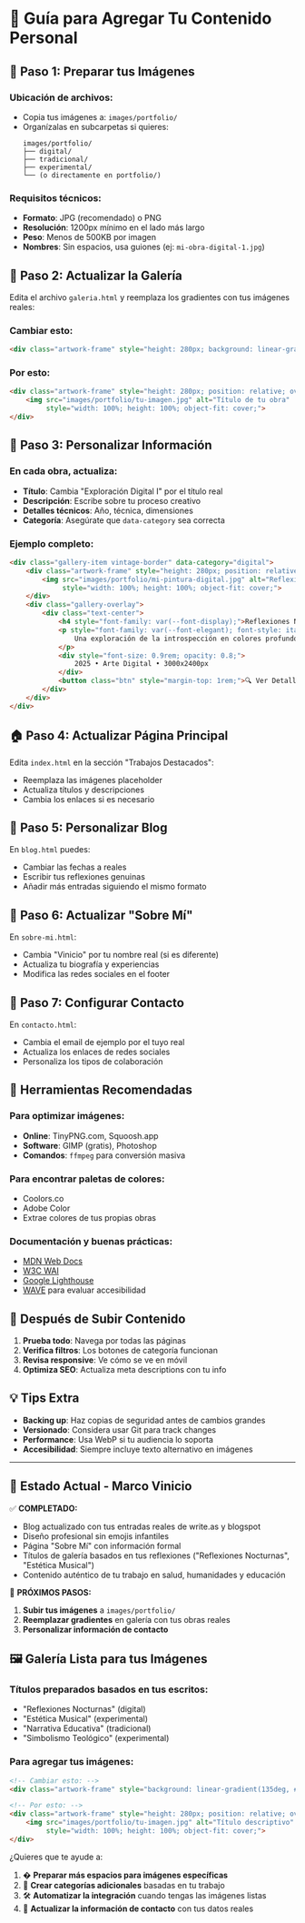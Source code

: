 # 🎨 Guía para Agregar Tu Contenido Personal

## 📸 **Paso 1: Preparar tus Imágenes**

### Ubicación de archivos:
- Copia tus imágenes a: `images/portfolio/`
- Organízalas en subcarpetas si quieres:
  ```
  images/portfolio/
  ├── digital/
  ├── tradicional/
  ├── experimental/
  └── (o directamente en portfolio/)
  ```

### Requisitos técnicos:
- **Formato**: JPG (recomendado) o PNG
- **Resolución**: 1200px mínimo en el lado más largo
- **Peso**: Menos de 500KB por imagen
- **Nombres**: Sin espacios, usa guiones (ej: `mi-obra-digital-1.jpg`)

## 🔧 **Paso 2: Actualizar la Galería**

Edita el archivo `galeria.html` y reemplaza los gradientes con tus imágenes reales:

### Cambiar esto:
```html
<div class="artwork-frame" style="height: 280px; background: linear-gradient(135deg, #8b4513, #daa520); ...">
```

### Por esto:
```html
<div class="artwork-frame" style="height: 280px; position: relative; overflow: hidden;">
    <img src="images/portfolio/tu-imagen.jpg" alt="Título de tu obra" 
         style="width: 100%; height: 100%; object-fit: cover;">
</div>
```

## 📝 **Paso 3: Personalizar Información**

### En cada obra, actualiza:
- **Título**: Cambia "Exploración Digital I" por el título real
- **Descripción**: Escribe sobre tu proceso creativo
- **Detalles técnicos**: Año, técnica, dimensiones
- **Categoría**: Asegúrate que `data-category` sea correcta

### Ejemplo completo:
```html
<div class="gallery-item vintage-border" data-category="digital">
    <div class="artwork-frame" style="height: 280px; position: relative; overflow: hidden;">
        <img src="images/portfolio/mi-pintura-digital.jpg" alt="Reflexiones Nocturnas" 
             style="width: 100%; height: 100%; object-fit: cover;">
    </div>
    <div class="gallery-overlay">
        <div class="text-center">
            <h4 style="font-family: var(--font-display);">Reflexiones Nocturnas</h4>
            <p style="font-family: var(--font-elegant); font-style: italic;">
                Una exploración de la introspección en colores profundos
            </p>
            <div style="font-size: 0.9rem; opacity: 0.8;">
                2025 • Arte Digital • 3000x2400px
            </div>
            <button class="btn" style="margin-top: 1rem;">🔍 Ver Detalles</button>
        </div>
    </div>
</div>
```

## 🏠 **Paso 4: Actualizar Página Principal**

Edita `index.html` en la sección "Trabajos Destacados":
- Reemplaza las imágenes placeholder
- Actualiza títulos y descripciones
- Cambia los enlaces si es necesario

## 📖 **Paso 5: Personalizar Blog**

En `blog.html` puedes:
- Cambiar las fechas a reales
- Escribir tus reflexiones genuinas
- Añadir más entradas siguiendo el mismo formato

## 👤 **Paso 6: Actualizar "Sobre Mí"**

En `sobre-mi.html`:
- Cambia "Vinicio" por tu nombre real (si es diferente)
- Actualiza tu biografía y experiencias
- Modifica las redes sociales en el footer

## 📧 **Paso 7: Configurar Contacto**

En `contacto.html`:
- Cambia el email de ejemplo por el tuyo real
- Actualiza los enlaces de redes sociales
- Personaliza los tipos de colaboración

## 🎨 **Herramientas Recomendadas**

### Para optimizar imágenes:
- **Online**: TinyPNG.com, Squoosh.app
- **Software**: GIMP (gratis), Photoshop
- **Comandos**: `ffmpeg` para conversión masiva

### Para encontrar paletas de colores:
- Coolors.co
- Adobe Color
- Extrae colores de tus propias obras

### Documentación y buenas prácticas:
- [MDN Web Docs](https://developer.mozilla.org/es/)
- [W3C WAI](https://www.w3.org/WAI/)
- [Google Lighthouse](https://developers.google.com/web/tools/lighthouse)
- [WAVE](https://wave.webaim.org/) para evaluar accesibilidad

## 🚀 **Después de Subir Contenido**

1. **Prueba todo**: Navega por todas las páginas
2. **Verifica filtros**: Los botones de categoría funcionan
3. **Revisa responsive**: Ve cómo se ve en móvil
4. **Optimiza SEO**: Actualiza meta descriptions con tu info

## 💡 **Tips Extra**

- **Backing up**: Haz copias de seguridad antes de cambios grandes
- **Versionado**: Considera usar Git para track changes
- **Performance**: Usa WebP si tu audiencia lo soporta
- **Accesibilidad**: Siempre incluye texto alternativo en imágenes

---

## 📂 **Estado Actual - Marco Vinicio**

✅ **COMPLETADO:**
- Blog actualizado con tus entradas reales de write.as y blogspot
- Diseño profesional sin emojis infantiles
- Página "Sobre Mí" con información formal
- Títulos de galería basados en tus reflexiones ("Reflexiones Nocturnas", "Estética Musical")
- Contenido auténtico de tu trabajo en salud, humanidades y educación

🎯 **PRÓXIMOS PASOS:**
1. **Subir tus imágenes** a `images/portfolio/`
2. **Reemplazar gradientes** en galería con tus obras reales
3. **Personalizar información de contacto**

## 🖼️ **Galería Lista para tus Imágenes**

### Títulos preparados basados en tus escritos:
- "Reflexiones Nocturnas" (digital)
- "Estética Musical" (experimental) 
- "Narrativa Educativa" (tradicional)
- "Simbolismo Teológico" (experimental)

### Para agregar tus imágenes:
```html
<!-- Cambiar esto: -->
<div class="artwork-frame" style="background: linear-gradient(135deg, #2c3e50, #34495e);">

<!-- Por esto: -->
<div class="artwork-frame" style="height: 280px; position: relative; overflow: hidden;">
    <img src="images/portfolio/tu-imagen.jpg" alt="Título descriptivo" 
         style="width: 100%; height: 100%; object-fit: cover;">
</div>
```

¿Quieres que te ayude a:
1. � **Preparar más espacios para imágenes específicas**
2. 🎨 **Crear categorías adicionales** basadas en tu trabajo  
3. 🛠️ **Automatizar la integración** cuando tengas las imágenes listas
4. 📧 **Actualizar la información de contacto** con tus datos reales
